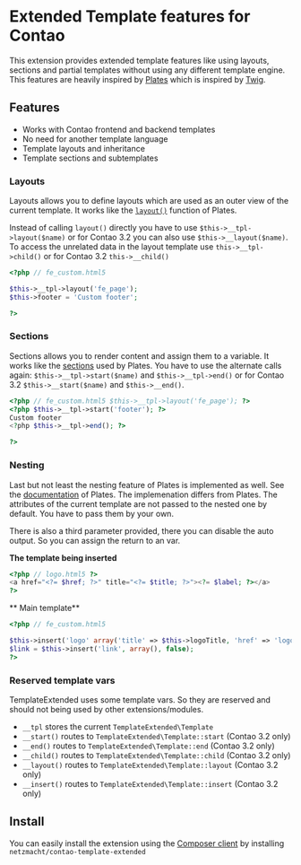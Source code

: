 
Extended Template features for Contao
==============

This extension provides extended template features like using layouts, sections and partial templates without using any
different template engine. This features are heavily inspired by [Plates](https://github.com/php-loep/Plates) which is
inspired by [Twig](http://twig.sensiolabs.org/).

Features
------------

* Works with Contao frontend and backend templates
* No need for another template language
* Template layouts and inheritance
* Template sections and subtemplates


### Layouts

Layouts allows you to define layouts which are used as an outer view of the current template. It works like the
[`layout()`](http://platesphp.com/layouts) function of Plates.

Instead of calling `layout()` directly you have to use `$this->__tpl->layout($name)` or for Contao 3.2 you can also use
`$this->__layout($name)`. To access the unrelated data in the layout template use `this->__tpl->child()` or for Contao 3.2
`this->__child()`

```php
<?php // fe_custom.html5

$this->__tpl->layout('fe_page');
$this->footer = 'Custom footer';

?>
```

### Sections

Sections allows you to render content and assign them to a variable. It works like the
[sections](http://platesphp.com/sections) used by Plates. You have to use the alternate calls again:
`$this->__tpl->start($name)` and `$this->__tpl->end()` or for Contao 3.2 `$this->__start($name)` and `$this->__end()`.

```php
<?php // fe_custom.html5 $this->__tpl->layout('fe_page'); ?>
<?php $this->__tpl->start('footer'); ?>
Custom footer
<?php $this->__tpl->end(); ?>

?>
```

### Nesting

Last but not least the nesting feature of Plates is implemented as well. See the [documentation](http://platesphp.com/nesting)
of Plates. The implemenation differs from Plates. The attributes of the current template are not passed to the nested
one by default. You have to pass them by your own.

There is also a third parameter provided, there you can disable the auto output. So you can assign the return to an var.

**The template being inserted**
```php
<?php // logo.html5 ?>
<a href="<?= $href; ?>" title="<?= $title; ?>"><?= $label; ?></a>
?>
```

** Main template**
```php
<?php // fe_custom.html5

$this->insert('logo' array('title' => $this->logoTitle, 'href' => 'logoHref', 'label' => \Image::getHtml($this->logoSrc)));
$link = $this->insert('link', array(), false);
?>
```

### Reserved template vars

TemplateExtended uses some template vars. So they are reserved and should not being used by other extensions/modules.

* `__tpl` stores the current `TemplateExtended\Template`
* `__start()` routes to `TemplateExtended\Template::start` (Contao 3.2 only)
* `__end()` routes to `TemplateExtended\Template::end` (Contao 3.2 only)
* `__child()` routes to `TemplateExtended\Template::child` (Contao 3.2 only)
* `__layout()` routes to `TemplateExtended\Template::layout` (Contao 3.2 only)
* `__insert()` routes to `TemplateExtended\Template::insert` (Contao 3.2 only)


Install
----------

You can easily install the extension using the [Composer client](http://c-c-a.org/ueber-composer) by installing
`netzmacht/contao-template-extended`